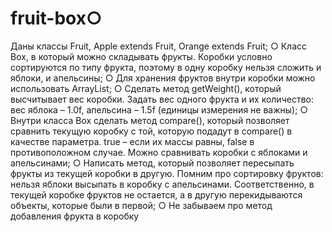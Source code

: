 # fruit-box○	
Даны классы Fruit, Apple extends Fruit, Orange extends Fruit;
○	Класс Box, в который можно складывать фрукты. Коробки условно сортируются по типу фрукта, поэтому в одну коробку нельзя сложить и яблоки, и апельсины;
○	Для хранения фруктов внутри коробки можно использовать ArrayList;
○	Сделать метод getWeight(), который высчитывает вес коробки. Задать вес одного фрукта и их количество: вес яблока – 1.0f, апельсина – 1.5f (единицы измерения не важны);
○	Внутри класса Box сделать метод compare(), который позволяет сравнить текущую коробку с той, которую подадут в compare() в качестве параметра. true – если их массы равны, false в противоположном случае. Можно сравнивать коробки с яблоками и апельсинами;
○	Написать метод, который позволяет пересыпать фрукты из текущей коробки в другую. Помним про сортировку фруктов: нельзя яблоки высыпать в коробку с апельсинами. Соответственно, в текущей коробке фруктов не остается, а в другую перекидываются объекты, которые были в первой;
○	Не забываем про метод добавления фрукта в коробку
